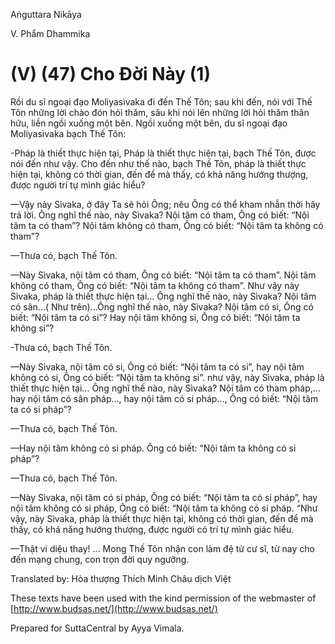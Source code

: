 Aṅguttara Nikāya

V. Phẩm Dhammika

# (V) (47) Cho Ðời Này (1)

Rồi du sĩ ngoại đạo Moliyasìvaka đi đến Thế Tôn; sau khi đến, nói với Thế Tôn những lời chào đón hỏi thăm, său khi nói lên những lời hỏi thăm thân hữu, liền ngồi xuống một bên. Ngồi xuống một bên, du sĩ ngoại đạo Moliyasìvaka bạch Thế Tôn:

\-Pháp là thiết thực hiện tại, Pháp là thiết thực hiện tại, bạch Thế Tôn, được nói đến như vậy. Cho đến như thế nào, bạch Thế Tôn, pháp là thiết thực hiện tại, không có thời gian, đến để mà thấy, có khả năng hướng thượng, được người trí tự mình giác hiểu?

—Vậy này Sìvaka, ở đây Ta sẽ hỏi Ông; nêu Ông có thể kham nhẫn thời hãy trả lời. Ông nghĩ thế nào, này Sìvaka? Nội tâm có tham, Ông có biết: “Nội tâm ta có tham”? Nội tâm không có tham, Ông có biết: “Nội tâm ta không có tham”?

—Thưa có, bạch Thế Tôn.

—Này Sìvaka, nội tâm có tham, Ông có biết: “Nội tâm ta có tham”. Nội tâm không có tham, Ông có biết: “Nội tâm ta không có tham”. Như vậy này Sìvaka, pháp là thiết thực hiện tại... Ông nghĩ thế nào, này Sìvaka? Nội tâm có sân...( Như trên)...Ông nghĩ thế nào, này Sìvaka? Nội tâm có si, Ông có biết: “Nội tâm ta có si”? Hay nội tâm không si, Ông có biết: “Nội tâm ta không si”?

\-Thưa có, bạch Thế Tôn.

—Này Sìvaka, nội tâm có si, Ông có biết: “Nội tâm ta có si”, hay nội tâm không có si, Ông có biết: “Nội tâm ta không si”. như vậy, này Sìvaka, pháp là thiết thực hiện tại... Ông nghĩ thế nào, này Sìvaka? Nội tâm có tham pháp,... hay nội tâm có sân pháp..., hay nội tâm có si pháp..., Ông có biết: “Nội tâm ta có si pháp”?

—Thưa có, bạch Thế Tôn.

—Hay nội tâm không có si pháp. Ông có biết: “Nội tâm ta không có si pháp”?

—Thưa có, bạch Thế Tôn.

—Này Sìvaka, nội tâm có si pháp, Ông có biết: “Nội tâm ta có si pháp”, hay nội tâm không có si pháp, Ông có biết: “Nội tâm ta không có si pháp. “Như vậy, này Sìvaka, pháp là thiết thực hiện tại, không có thời gian, đến để mà thấy, có khả năng hướng thượng, được người có trí tự mình giác hiểu.

—Thật vi diệu thay! ... Mong Thế Tôn nhận con làm đệ tử cư sĩ, từ nay cho đến mạng chung, con trọn đời quy ngưỡng.

Translated by: Hòa thượng Thích Minh Châu dịch Việt

These texts have been used with the kind permission of the webmaster of [http://www.budsas.net/](http://www.budsas.net/)

Prepared for SuttaCentral by Ayya Vimala.
